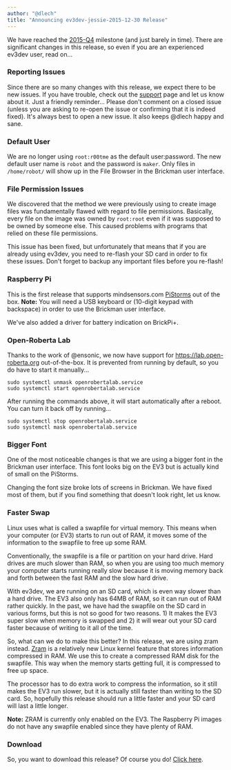 ```yaml
---
author: "@dlech"
title: "Announcing ev3dev-jessie-2015-12-30 Release"
---
```


We have reached the [2015-Q4] milestone (and just barely in time). There are
significant changes in this release, so even if you are an experienced ev3dev
user, read on...

### Reporting Issues

Since there are so many changes with this release, we expect there to be new
issues. If you have trouble, check out the [support] page and let us know
about it. Just a friendly reminder... Please don't comment on a closed issue
(unless you are asking to re-open the issue or confirming that it is indeed fixed).
It's always best to open a new issue. It also keeps @dlech happy and sane.

### Default User

We are no longer using `root:r00tme` as the default user:password. The new default
user name is `robot` and the password is `maker`. Only files in `/home/robot/`
will show up in the File Browser in the Brickman user interface.

### File Permission Issues

We discovered that the method we were previously using to create image files
was fundamentally flawed with regard to file permissions. Basically, every file
on the image was owned by `root:root` even if it was supposed to be owned by
someone else. This caused problems with programs that relied on these file
permissions.

This issue has been fixed, but unfortunately that means that if you are already
using ev3dev, you need to re-flash your SD card in order to fix these issues.
Don't forget to backup any important files before you re-flash!

### Raspberry Pi

This is the first release that supports mindsensors.com [PiStorms] out of the box.
**Note:** You will need a USB keyboard or (10-digit keypad with backspace) in
order to use the Brickman user interface.

We've also added a driver for battery indication on BrickPi+.

### Open-Roberta Lab

Thanks to the work of @ensonic, we now have support for <https://lab.open-roberta.org>
out-of-the-box. It is prevented from running by default, so you do have to start
it manually...

    sudo systemctl unmask openrobertalab.service
    sudo systemctl start openrobertalab.service

After running the commands above, it will start automatically after a reboot.
You can turn it back off by running...

    sudo systemctl stop openrobertalab.service
    sudo systemctl mask openrobertalab.service

### Bigger Font

One of the most noticeable changes is that we are using a bigger font in the
Brickman user interface. This font looks big on the EV3 but is actually kind
of small on the PiStorms.

Changing the font size broke lots of screens in Brickman. We have fixed most of
them, but if you find something that doesn't look right, let us know.

### Faster Swap

Linux uses what is called a swapfile for virtual memory. This means when your
computer (or EV3) starts to run out of RAM, it moves some of the information
to the swapfile to free up some RAM.

Conventionally, the swapfile is a file or partition on your hard drive. Hard drives
are much slower than RAM, so when you are using too much memory your computer
starts running really slow because it is moving memory back and forth between
the fast RAM and the slow hard drive.

With ev3dev, we are running on an SD card, which is even way slower than a hard
drive. The EV3 also only has 64MB of RAM, so it can run out of RAM rather
quickly. In the past, we have had the swapfile on the SD card in various forms,
but this is not so good for two reasons. 1) It makes the EV3 super slow when
memory is swapped and 2) it will wear out your SD card faster because of writing
to it all of the time.

So, what can we do to make this better? In this release, we are using zram instead.
[Zram] is a relatively new Linux kernel feature that stores information compressed
in RAM. We use this to create a compressed RAM disk for the swapfile. This way
when the memory starts getting full, it is compressed to free up space.

The processor has to do extra work to compress the information, so it still
makes the EV3 run slower, but it is actually still faster than writing to the SD
card. So, hopefully this release should run a little faster and your SD card will
last a little longer.

**Note:** ZRAM is currently only enabled on the EV3. The Raspberry Pi images
do not have any swapfile enabled since they have plenty of RAM.

### Download

So, you want to download this release? Of course you do! [Click here][download].

[support]: /support/
[2015-Q4]: https://github.com/ev3dev/ev3dev/milestones/ev3dev-jessie%202015-Q4
[PiStorms]: http://www.mindsensors.com/teaching-stem-with-robotics/13-pistorms-base-kit
[zram]: https://en.wikipedia.org/wiki/Zram
[download]: https://github.com/ev3dev/ev3dev/releases/tag/ev3dev-jessie-2015-12-30
